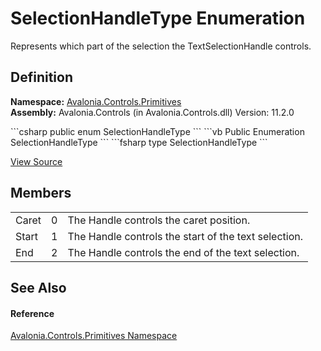 # SelectionHandleType Enumeration


Represents which part of the selection the TextSelectionHandle controls.



## Definition
**Namespace:** <a href="N_Avalonia_Controls_Primitives">Avalonia.Controls.Primitives</a>  
**Assembly:** Avalonia.Controls (in Avalonia.Controls.dll) Version: 11.2.0

<Tabs groupId="api-code-preview">
<TabItem value="csharp" label="C#">
```csharp
public enum SelectionHandleType
```
</TabItem>
<TabItem value="vb" label="VB">
```vb
Public Enumeration SelectionHandleType
```
</TabItem>
<TabItem value="fsharp" label="F#">
```fsharp
type SelectionHandleType
```
</TabItem>
</Tabs>



<a href="https://github.com/AvaloniaUI/Avalonia/tree/master/src/Avalonia.Controls/Primitives/SelectionHandleType.cs" title="View the source code">View Source</a>



## Members
<table>
<tr>
<td>Caret</td>
<td>0</td>
<td>The Handle controls the caret position.</td>
</tr>
<tr>
<td>Start</td>
<td>1</td>
<td>The Handle controls the start of the text selection.</td>
</tr>
<tr>
<td>End</td>
<td>2</td>
<td>The Handle controls the end of the text selection.</td>
</tr>
</table>

## See Also


#### Reference
<a href="N_Avalonia_Controls_Primitives">Avalonia.Controls.Primitives Namespace</a>  
